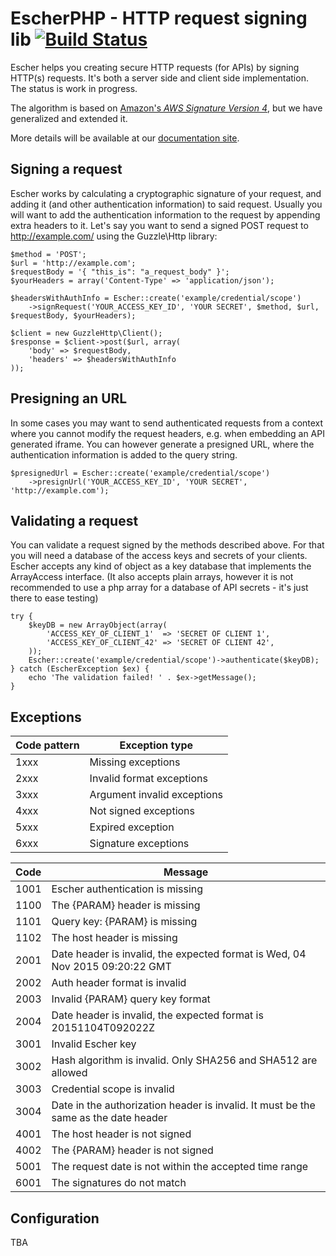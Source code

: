 EscherPHP - HTTP request signing lib [![Build Status](https://travis-ci.org/emartech/escher-php.svg?branch=master)](https://travis-ci.org/emartech/escher-php)
===================================

Escher helps you creating secure HTTP requests (for APIs) by signing HTTP(s) requests. It's both a server side and client side implementation. The status is work in progress.

The algorithm is based on [Amazon's _AWS Signature Version 4_](http://docs.aws.amazon.com/AmazonS3/latest/API/sig-v4-authenticating-requests.html), but we have generalized and extended it.

More details will be available at our [documentation site](https://documentation.emarsys.com/).


Signing a request
-----------------

Escher works by calculating a cryptographic signature of your request, and adding it (and other authentication information) to said request.
Usually you will want to add the authentication information to the request by appending extra headers to it.
Let's say you want to send a signed POST request to http://example.com/ using the Guzzle\Http library:

    $method = 'POST';
    $url = 'http://example.com';
    $requestBody = '{ "this_is": "a_request_body" }';
    $yourHeaders = array('Content-Type' => 'application/json');

    $headersWithAuthInfo = Escher::create('example/credential/scope')
        ->signRequest('YOUR_ACCESS_KEY_ID', 'YOUR SECRET', $method, $url, $requestBody, $yourHeaders);

    $client = new GuzzleHttp\Client();
    $response = $client->post($url, array(
        'body' => $requestBody,
        'headers' => $headersWithAuthInfo
    ));

Presigning an URL
-----------------

In some cases you may want to send authenticated requests from a context where you cannot modify the request headers, e.g. when embedding an API generated iframe.
You can however generate a presigned URL, where the authentication information is added to the query string.

    $presignedUrl = Escher::create('example/credential/scope')
        ->presignUrl('YOUR_ACCESS_KEY_ID', 'YOUR SECRET', 'http://example.com');


Validating a request
--------------------

You can validate a request signed by the methods described above. For that you will need a database of the access keys and secrets of your clients.
Escher accepts any kind of object as a key database that implements the ArrayAccess interface. (It also accepts plain arrays, however it is not recommended to use a php array for a database of API secrets - it's just there to ease testing)

    try {
        $keyDB = new ArrayObject(array(
            'ACCESS_KEY_OF_CLIENT_1'  => 'SECRET OF CLIENT 1',
            'ACCESS_KEY_OF_CLIENT_42' => 'SECRET OF CLIENT 42',
        ));
        Escher::create('example/credential/scope')->authenticate($keyDB);
    } catch (EscherException $ex) {
        echo 'The validation failed! ' . $ex->getMessage();
    }

Exceptions
-------------

| Code pattern | Exception type              |
|--------------|-----------------------------|
| 1xxx         | Missing exceptions          |
| 2xxx         | Invalid format exceptions   |
| 3xxx         | Argument invalid exceptions |
| 4xxx         | Not signed exceptions       |
| 5xxx         | Expired exception           |
| 6xxx         | Signature exceptions        |

| Code | Message                                                                             |
|------|-------------------------------------------------------------------------------------|
| 1001 | Escher authentication is missing                                                    |
| 1100 | The {PARAM} header is missing                                                       |
| 1101 | Query key: {PARAM} is missing                                                       |
| 1102 | The host header is missing                                                          |
| 2001 | Date header is invalid, the expected format is Wed, 04 Nov 2015 09:20:22 GMT        |
| 2002 | Auth header format is invalid                                                       |
| 2003 | Invalid {PARAM} query key format                                                    |
| 2004 | Date header is invalid, the expected format is 20151104T092022Z                     |
| 3001 | Invalid Escher key                                                                  |
| 3002 | Hash algorithm is invalid. Only SHA256 and SHA512 are allowed                       |
| 3003 | Credential scope is invalid                                                         |
| 3004 | Date in the authorization header is invalid. It must be the same as the date header |
| 4001 | The host header is not signed                                                       |
| 4002 | The {PARAM} header is not signed                                                    |
| 5001 | The request date is not within the accepted time range                              |
| 6001 | The signatures do not match                                                         |

Configuration
-------------

TBA
